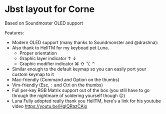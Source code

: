 # Jbst layout for Corne

Based on Soundmoster OLED support

Features:

* Modern OLED support (many thanks to Soundmonster and @drashna):
* Also thank to HellTM for my keyboad pet Luna.
  * Proper orientation
  * Graphic layer indicator ↑ ↓
  * Graphic modifier indicator ⌘ ⇧ ⌥  ⌃
* Similar enough to the default keymap so you can easily port your custom keymap to it
* Mac-friendly (Command and Option on the thumbs)
* Vim-friendly (Esc, `:` and Ctrl on the thumbs)
* Full per-key RGB Matrix support out of the box (you still have to go through the nightmare of soldering yourself though 😉)
* Luna Fully adopted really thank you HellTM, here's a link for his youtube video https://youtu.be/HgIQRazCAjo
